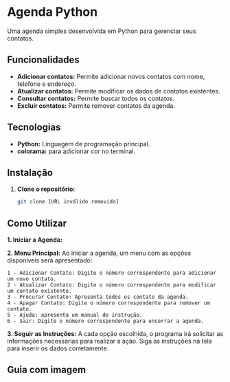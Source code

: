 # Agenda Python

Uma agenda simples desenvolvida em Python para gerenciar seus contatos.

## Funcionalidades

* **Adicionar contatos:** Permite adicionar novos contatos com nome, telefone e endereço.
* **Atualizar contatos:** Permite modificar os dados de contatos existentes.
* **Consultar contatos:** Permite buscar todos os contatos.
* **Excluir contatos:** Permite remover contatos da agenda.

## Tecnologias

* **Python:** Linguagem de programação principal.
* **colorama:** para adicionar cor no terminal.

## Instalação

1. **Clone o repositório:**
   ```bash
   git clone [URL inválido removido]
## Como Utilizar

**1. Iniciar a Agenda:**

**2. Menu Principal:**
Ao iniciar a agenda, um menu com as opções disponíveis será apresentado:

    1 - Adicionar Contato: Digite o número correspondente para adicionar um novo contato.
    2 - Atualizar Contato: Digite o número correspondente para modificar um contato existente.
    3 - Procurar Contato: Apresenta todos os contato da agenda.
    4 - Apagar Contato: Digite o número correspondente para remover um contato.
    5 - Ajuda: apresenta um manual de instrução.
    6 - Sair: Digite o número correspondente para encerrar a agenda.

**3. Seguir as Instruções:**
A cada opção escolhida, o programa irá solicitar as informações necessárias para realizar a ação.
Siga as instruções na tela para inserir os dados corretamente.
## Guia com imagem
